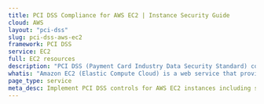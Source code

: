 ```yaml
---
title: PCI DSS Compliance for AWS EC2 | Instance Security Guide
cloud: AWS
layout: "pci-dss"
slug: pci-dss-aws-ec2
framework: PCI DSS
service: EC2
full: EC2 resources
description: "PCI DSS (Payment Card Industry Data Security Standard) compliance refers to the adherence to a set of security standards designed to protect card information during and after a financial transaction. These standards are established by the Payment Card Industry Security Standards Council (PCI SSC), which was founded by major credit card companies like Visa, MasterCard, American Express, Discover, and JCB."
whatis: "Amazon EC2 (Elastic Compute Cloud) is a web service that provides scalable computing capacity in the cloud, allowing users to run virtual servers on-demand. It offers server instances, storage, and networking options to tailor the infrastructure to specific application needs."
page_type: service
meta_desc: Implement PCI DSS controls for AWS EC2 instances including security groups, encryption, IMDSv2, and network isolation to secure payment card environments.
---
```


